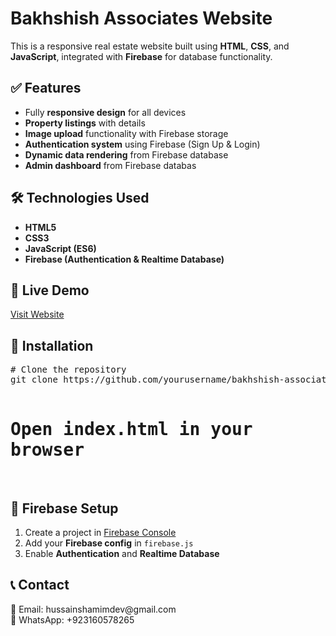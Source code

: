 <h1>Bakhshish Associates Website</h1>
<p>This is a responsive real estate website built using <strong>HTML</strong>, <strong>CSS</strong>, and <strong>JavaScript</strong>, integrated with <strong>Firebase</strong> for database functionality.</p>

<h2>✅ Features</h2>
<ul>
  <li>Fully <strong>responsive design</strong> for all devices</li>
  <li><strong>Property listings</strong> with details</li>
  <li><strong>Image upload</strong> functionality with Firebase storage</li>
  <li><strong>Authentication system</strong> using Firebase (Sign Up & Login)</li>
  <li><strong>Dynamic data rendering</strong> from Firebase database</li>
  <li><strong>Admin dashboard</strong> from Firebase databas</li>
</ul>

<h2>🛠 Technologies Used</h2>
<ul>
  <li><strong>HTML5</strong></li>
  <li><strong>CSS3</strong></li>
  <li><strong>JavaScript (ES6)</strong></li>
  <li><strong>Firebase (Authentication & Realtime Database)</strong></li>
</ul>

<h2>🚀 Live Demo</h2>
<p><a href="https://www.bakhshishassociates.com/" target="_blank">Visit Website</a></p>

<h2>📂 Installation</h2>
<pre>
# Clone the repository
git clone https://github.com/yourusername/bakhshish-associates.git

# Open index.html in your browser
</pre>

<h2>🔐 Firebase Setup</h2>
<ol>
  <li>Create a project in <a href="https://console.firebase.google.com/" target="_blank">Firebase Console</a></li>
  <li>Add your <strong>Firebase config</strong> in <code>firebase.js</code></li>
  <li>Enable <strong>Authentication</strong> and <strong>Realtime Database</strong></li>
</ol>

<h2>📞 Contact</h2>
<p>
📧 Email: hussainshamimdev@gmail.com<br>
📱 WhatsApp: +923160578265
</p>
